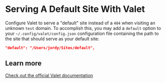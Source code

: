 # Serving A Default Site With Valet

Configure Valet to serve a "default" site instead of a `404` when visiting an unknown `test` domain. To accomplish this, you may add a `default` option to your `~/.config/valet/config.json` configuration file containing the path to the site that should serve as your default site:

```json
"default": "/Users/jordy/Sites/default",
```

## Learn more

[Check out the official Valet documentation](https://laravel.com/docs/9.x/valet)
